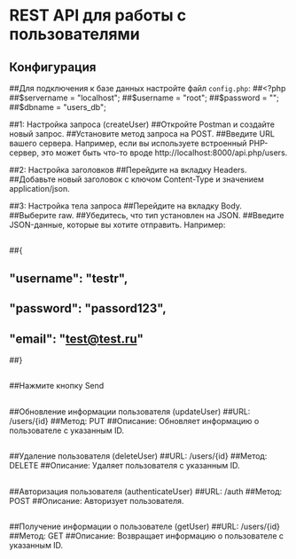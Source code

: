 # REST API для работы с пользователями

## Конфигурация

##Для подключения к базе данных настройте файл `config.php`:
##<?php
##$servername = "localhost";
##$username = "root";
##$password = "";
##$dbname = "users_db";


##1: Настройка запроса (createUser)
##Откройте Postman и создайте новый запрос.
##Установите метод запроса на POST.
##Введите URL вашего сервера. Например, если вы используете встроенный PHP-сервер, это может быть что-то вроде http://localhost:8000/api.php/users.

##2: Настройка заголовков
##Перейдите на вкладку Headers.
##Добавьте новый заголовок с ключом Content-Type и значением application/json.

##3: Настройка тела запроса
##Перейдите на вкладку Body.
##Выберите raw.
##Убедитесь, что тип установлен на JSON.
##Введите JSON-данные, которые вы хотите отправить. Например:
##
##{
##    "username": "testr",
##    "password": "passord123",
##    "email": "test@test.ru"
##}
##
##Нажмите кнопку Send
##
##
##Обновление информации пользователя (updateUser)
##URL: /users/{id}
##Метод: PUT
##Описание: Обновляет информацию о пользователе с указанным ID.
##
##Удаление пользователя (deleteUser)
##URL: /users/{id}
##Метод: DELETE
##Описание: Удаляет пользователя с указанным ID.
##
##Авторизация пользователя (authenticateUser)
##URL: /auth
##Метод: POST
##Описание: Авторизует пользователя.
##
##Получение информации о пользователе (getUser)
##URL: /users/{id}
##Метод: GET
##Описание: Возвращает информацию о пользователе с указанным ID.


